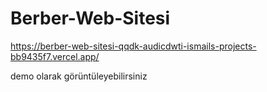 # Berber-Web-Sitesi


https://berber-web-sitesi-qqdk-audicdwti-ismails-projects-bb9435f7.vercel.app/


demo olarak görüntüleyebilirsiniz

